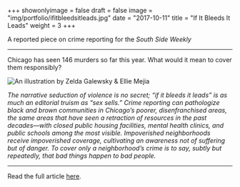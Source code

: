 +++
showonlyimage = false
draft = false
image = "img/portfolio/ifitbleedsitleads.jpg"
date = "2017-10-11"
title = "If It Bleeds It Leads"
weight = 3
+++

A reported piece on crime reporting for the <i>South Side Weekly</i>

<!--more-->

***

Chicago has seen 146 murders so far this year. What would it mean to cover them responsibly?

![An illustration by Zelda Galewsky & Ellie Mejia](/img/portfolio/ifitbleedsitleads.jpg)

*The narrative seduction of violence is no secret; “if it bleeds it leads” is as much an editorial truism as “sex sells.” Crime reporting can pathologize black and brown communities in Chicago’s poorer, disenfranchised areas, the same areas that have seen a retraction of resources in the past decades—with closed public housing facilities, mental health clinics, and public schools among the most visible. Impoverished neighborhoods receive impoverished coverage, cultivating an awareness not of suffering but of danger. To cover only a neighborhood’s crime is to say, subtly but repeatedly, that bad things happen to bad people.*

***

Read the full article [here](https://southsideweekly.com/if-it-bleeds-it-leads/).